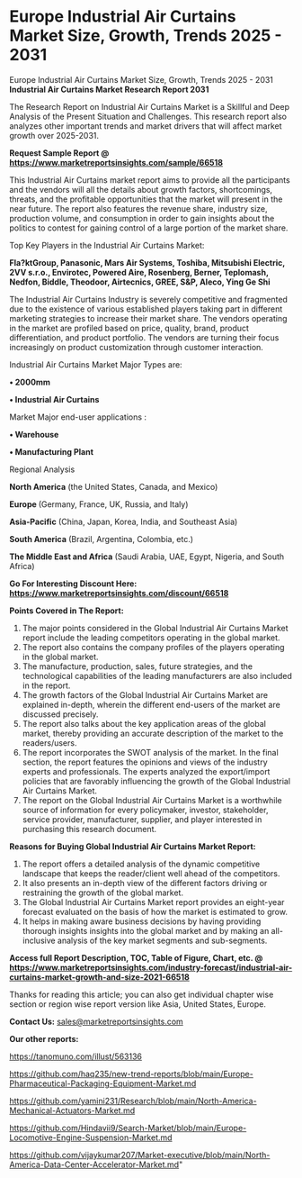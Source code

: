 # Europe Industrial Air Curtains Market Size, Growth, Trends 2025 - 2031
Europe Industrial Air Curtains Market Size, Growth, Trends 2025 - 2031
<strong>Industrial Air Curtains Market Research Report 2031</strong>

The Research Report on Industrial Air Curtains Market is a Skillful and Deep Analysis of the Present Situation and Challenges. This research report also analyzes other important trends and market drivers that will affect market growth over 2025-2031.

<strong>Request Sample Report @ <a href=https://www.marketreportsinsights.com/sample/66518>https://www.marketreportsinsights.com/sample/66518</a></strong>

This Industrial Air Curtains market report aims to provide all the participants and the vendors will all the details about growth factors, shortcomings, threats, and the profitable opportunities that the market will present in the near future. The report also features the revenue share, industry size, production volume, and consumption in order to gain insights about the politics to contest for gaining control of a large portion of the market share.

Top Key Players in the Industrial Air Curtains Market:

<strong>Fla?ktGroup, Panasonic, Mars Air Systems, Toshiba, Mitsubishi Electric, 2VV s.r.o., Envirotec, Powered Aire, Rosenberg, Berner, Teplomash, Nedfon, Biddle, Theodoor, Airtecnics, GREE, S&P, Aleco, Ying Ge Shi</strong>

The Industrial Air Curtains Industry is severely competitive and fragmented due to the existence of various established players taking part in different marketing strategies to increase their market share. The vendors operating in the market are profiled based on price, quality, brand, product differentiation, and product portfolio. The vendors are turning their focus increasingly on product customization through customer interaction.

Industrial Air Curtains Market Major Types are:

<strong>• 2000mm

• Industrial Air Curtains</strong>

Market Major end-user applications :

<strong>• Warehouse

• Manufacturing Plant</strong>

Regional Analysis

</u><strong><b>North America</b></strong> (the United States, Canada, and Mexico)

<strong><b>Europe </b></strong>(Germany, France, UK, Russia, and Italy)

<strong><b>Asia-Pacific</b></strong> (China, Japan, Korea, India, and Southeast Asia)

<strong><b>South America</b></strong> (Brazil, Argentina, Colombia, etc.)

<strong><b>The Middle East and Africa</b></strong> (Saudi Arabia, UAE, Egypt, Nigeria, and South Africa)

<strong>Go For Interesting Discount Here: <a href=https://www.marketreportsinsights.com/discount/66518>https://www.marketreportsinsights.com/discount/66518</a></strong>

<strong>Points Covered in The Report:</strong>
<ol>
  <li>The major points considered in the Global Industrial Air Curtains Market report include the leading competitors operating in the global market.</li>
  <li>The report also contains the company profiles of the players operating in the global market.</li>
  <li>The manufacture, production, sales, future strategies, and the technological capabilities of the leading manufacturers are also included in the report.</li>
  <li>The growth factors of the Global Industrial Air Curtains Market are explained in-depth, wherein the different end-users of the market are discussed precisely.</li>
  <li>The report also talks about the key application areas of the global market, thereby providing an accurate description of the market to the readers/users.</li>
  <li>The report incorporates the SWOT analysis of the market. In the final section, the report features the opinions and views of the industry experts and professionals. The experts analyzed the export/import policies that are favorably influencing the growth of the Global Industrial Air Curtains Market.</li>
  <li>The report on the Global Industrial Air Curtains Market is a worthwhile source of information for every policymaker, investor, stakeholder, service provider, manufacturer, supplier, and player interested in purchasing this research document.</li>
</ol>
<strong>Reasons for Buying Global Industrial Air Curtains Market Report:</strong>

<ol>
  <li>The report offers a detailed analysis of the dynamic competitive landscape that keeps the reader/client well ahead of the competitors.</li>
  <li>It also presents an in-depth view of the different factors driving or restraining the growth of the global market.</li>
  <li>The Global Industrial Air Curtains Market report provides an eight-year forecast evaluated on the basis of how the market is estimated to grow.</li>
  <li>It helps in making aware business decisions by having providing thorough insights insights into the global market and by making an all-inclusive analysis of the key market segments and sub-segments.</li>
</ol>
<strong>Access full Report Description, TOC, Table of Figure, Chart, etc. @ <a href=https://www.marketreportsinsights.com/industry-forecast/industrial-air-curtains-market-growth-and-size-2021-66518>https://www.marketreportsinsights.com/industry-forecast/industrial-air-curtains-market-growth-and-size-2021-66518</a></strong>


Thanks for reading this article; you can also get individual chapter wise section or region wise report version like Asia, United States, Europe.

<strong>Contact Us:</strong>
sales@marketreportsinsights.com

<strong>Our other reports:</strong>

<a href=https://tanomuno.com/illust/563136>https://tanomuno.com/illust/563136</a>

<a href=https://github.com/haq235/new-trend-reports/blob/main/Europe-Pharmaceutical-Packaging-Equipment-Market.md>https://github.com/haq235/new-trend-reports/blob/main/Europe-Pharmaceutical-Packaging-Equipment-Market.md</a>

<a href=https://github.com/yamini231/Research/blob/main/North-America-Mechanical-Actuators-Market.md>https://github.com/yamini231/Research/blob/main/North-America-Mechanical-Actuators-Market.md</a>

<a href=https://github.com/Hindavii9/Search-Market/blob/main/Europe-Locomotive-Engine-Suspension-Market.md>https://github.com/Hindavii9/Search-Market/blob/main/Europe-Locomotive-Engine-Suspension-Market.md</a>

<a href=https://github.com/vijaykumar207/Market-executive/blob/main/North-America-Data-Center-Accelerator-Market.md>https://github.com/vijaykumar207/Market-executive/blob/main/North-America-Data-Center-Accelerator-Market.md</a>"
